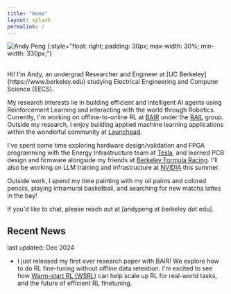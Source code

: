 ```yaml
---
title: "Home"
layout: splash
permalink: /
---
```


![Andy Peng](./images/andyprofile.jpg)
{:style="float: right; padding: 30px; max-width: 30%; min-width: 330px;"}

<br/>
Hi! I'm Andy, an undergrad Researcher and Engineer at [UC Berkeley](https://www.berkeley.edu) studying Electrical Engineering and Computer Science (EECS). 

My research interests lie in building efficient and intelligent AI agents using Reinforcement Learning and interacting with the world through Robotics.
Currently, I'm working on offline-to-online RL at [BAIR](https://bair.berkeley.edu) under the [RAIL](https://rail.eecs.berkeley.edu) group. Outside my research, I enjoy building applied machine learning applications within the wonderful community at [Launchpad](https://launchpad.studentorg.berkeley.edu).

I've spent some time exploring hardware design/validation and FPGA programming with the Energy Infrastructure team at [Tesla](https://www.tesla.com), and learned PCB design and firmware alongside my friends at [Berkeley Formula Racing](https://fsae.studentorg.berkeley.edu). I'll also be working on LLM training and infrastructure at [NVIDIA](https://nvidia.com) this summer.

Outside work, I spend my time painting with my oil paints and colored pencils, playing intramural basketball, and searching for new matcha lattes in the bay!

If you'd like to chat, please reach out at [andypeng at berkeley dot edu].

## Recent News
last updated: Dec 2024
- I just released my first ever research paper with BAIR! We explore how to do RL fine-tuning without offline data retention. I'm excited to see how [Warm-start RL (WSRL)](http://arxiv.org/abs/2412.07762) can help scale up RL for real-world tasks, and the future of efficient RL finetuning.
